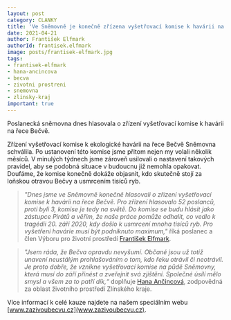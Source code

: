 ```yaml
---
layout: post
category: CLANKY
title: 'Ve Sněmovně je konečně zřízena vyšetřovací komise k havárii na řece Bečvě!'
date: 2021-04-21
author: František Elfmark
authorId: frantisek.elfmark
image: posts/frantisek-elfmark.jpg
tags: 
- frantisek-elfmark
- hana-ancincova
- becva
- zivotni prostreni
- snemovna
- zlinsky-kraj
important: true
---
```


Poslanecká sněmovna dnes hlasovala o zřízení vyšetřovací komise k havárii na řece Bečvě.

Zřízení vyšetřovací komise k ekologické havárii na řece Bečvě Sněmovna schválila. Po ustanovení této komise jsme přitom nejen my volali několik měsíců. V minulých týdnech jsme zároveň usilovali o nastavení takových pravidel, aby se podobná situace v budoucnu již nemohla opakovat. Doufáme, že komise konečně dokáže objasnit, kdo skutečně stojí za loňskou otravou Bečvy a usmrcením tisíců ryb.

> *"Dnes jsme ve Sněmovně konečně hlasovali o zřízení vyšetřovací komise k havárii na řece Bečvě. Pro zřízení hlasovalo 52 poslanců, proti byli 3, komise je tedy na světě. Do komise se budu hlásit jako zástupce Pirátů a věřím, že naše práce pomůže odhalit, co vedlo k tragédii 20. září 2020, kdy došlo k usmrcení mnoha tisíců ryb. Pro vyšetření havárie musí být podniknuto maximum,"* říká poslanec a člen Výboru pro životní prostředí [František Elfmark](https://zlinsky.pirati.cz/lide/frantisek-elfmark/). 
> 

> *"Jsem ráda, že Bečva opravdu nevyšumí. Občané jsou už totiž unavení neustálým prohlašováním o tom, kdo řeku otrávil či neotrávil. Je proto dobře, že vznikne vyšetřovací komise na půdě Sněmovny, která musí do září přinést a zveřejnit svá zjištění. Společné úsilí mělo smysl a všem za to patří dík,“* doplňuje [Hana Ančincová](https://zlinsky.pirati.cz/lide/hana-ancincova/), zodpovědná za oblast životního prostředí Zlínského kraje.
>  

Více informací k celé kauze najdete na našem speciálním webu [www.zazivoubecvu.cz](www.zazivoubecvu.cz).
